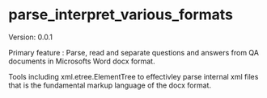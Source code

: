 # parse_interpret_various_formats
Version: 0.0.1

Primary feature : Parse, read and separate questions and answers from QA documents in Microsofts Word docx format.

Tools including xml.etree.ElementTree to effectivley parse internal xml files that is the fundamental markup language of the docx format.
